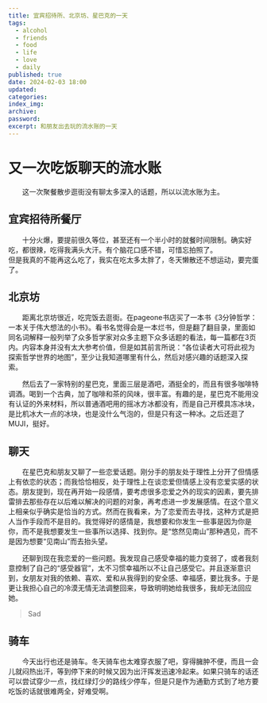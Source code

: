 ```yaml
---
title: 宜宾招待所、北京坊、星巴克的一天
tags:
  - alcohol
  - friends
  - food
  - life
  - love
  - daily
published: true
date: 2024-02-03 18:00
updated: 
categories: 
index_img: 
archive: 
password: 
excerpt: 和朋友出去玩的流水账的一天
---
```


# 又一次吃饭聊天的流水账

&emsp;&emsp;这一次聚餐散步逛街没有聊太多深入的话题，所以以流水账为主。

## 宜宾招待所餐厅

&emsp;&emsp;十分火爆，要提前很久等位，甚至还有一个半小时的就餐时间限制。确实好吃，都很辣，吃得我满头大汗。有个脑花口感不错，可惜忘拍照了。  
但是我真的不能再这么吃了，我实在吃太多太胖了，冬天懒散还不想运动，要完蛋了。

## 北京坊

&emsp;&emsp;距离北京坊很近，吃完饭去逛街。在pageone书店买了一本书《3分钟哲学：一本关于伟大想法的小书》。看书名觉得会是一本烂书，但是翻了翻目录，里面如同名词解释一般列举了众多哲学家对众多主题下众多话题的看法，每一篇都在3页内。内容本身并没有太大参考价值，但是如其前言所说：“各位读者大可将此视为探索哲学世界的地图”，至少让我知道哪里有什么，然后对感兴趣的话题深入探索。

&emsp;&emsp;然后去了一家特别的星巴克，里面三层是酒吧，酒挺全的，而且有很多咖啡特调酒。喝到一个古典，加了咖啡和茶的风味，很丰富。有趣的是，星巴克不能用没有认证的外来材料，所以普通酒吧用的摇冰方冰都没有，而是自己开模具冻冰块，是比机冰大一点的冰块，也是没什么气泡的，但是只有这一种冰。之后还逛了MUJI，挺好。
## 聊天
&emsp;&emsp;在星巴克和朋友又聊了一些恋爱话题。刚分手的朋友处于理性上分开了但情感上有依恋的状态；而我恰恰相反，处于理性上在谈恋爱但情感上没有恋爱实感的状态。朋友提到，现在再开始一段感情，要考虑很多恋爱之外的现实的因素，要先排雷排去那些存在以后难以解决的问题的对象，再考虑进一步发展感情。在这个意义上相亲似乎确实是恰当的方式。然而在我看来，为了恋爱而去寻找，这种方式是把人当作手段而不是目的。我觉得好的感情是，我想要和你发生一些事是因为你是你，而不是我想要发生一些事所以选择、找到你。是“悠然见南山”那种遇见，而不是因为想要“见南山”而去抬头望。

&emsp;&emsp;还聊到现在我恋爱的一些问题。我发现自己感受幸福的能力变弱了，或者我刻意控制了自己的“感受器官”，太不习惯幸福所以不让自己感受它。并且逐渐意识到，女朋友对我的依赖、喜欢、爱和从我得到的安全感、幸福感，要比我多。于是更让我担心自己的冷漠无情无法调整回来，导致明明她给我很多，我却无法回应她。

> Sad

## 骑车

&emsp;&emsp;今天出行也还是骑车。冬天骑车也太难穿衣服了吧，穿得臃肿不便，而且一会儿就闷热出汗，等到停下来的时候又因为出汗挥发迅速冷起来。如果只骑车的话还可以尝试穿少一点，找红绿灯少的路线少停车，但是只是作为通勤方式到了地方要吃饭的话就很难两全，好难受啊。
